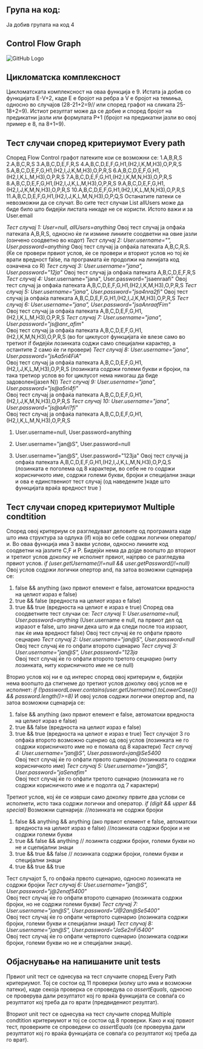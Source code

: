 ## Група на код:

Ја добив групата на код 4

## Control Flow Graph
![GitHub Logo](/images/logo.png)

## Цикломатска комплексност
Цикломатската комплексност на оваа функција е 9. Истата ја добив со функцијата Е-V+2, каде Е е бројот на ребра а V е бројот на темиња, односно во случајов (28-21+2=9// или според графот на сликата 25-18+2=9). Истиот резултат може да се добие и според бројот на предикатни јазли или формулата Р+1 (бројот на предикатни јазли во овој пример е 8, па 8+1=9).

## Тест случаи според критериумот Every path

Според Flow Control графот патеките кои се возможни се:
1.A,B,R,S
2.A,B,C,R,S
3.A,B,C,D,E,F,R,S
4.A,B,C,D,E,F,G,H1,(H2,I,K,M,H3),O,P,R,S
5.A,B,C,D,E,F,G,H1,(H2,I,J,K,M,H3),O,P,R,S
6.A,B,C,D,E,F,G,H1,(H2,I,K,L,M,H3),O,P,R,S
7.A,B,C,D,E,F,G,H1,(H2,I,K,M,N,H3),O,P,R,S
8.A,B,C,D,E,F,G,H1,(H2,I,J,K,L,M,H3),O,P,R,S
9.A,B,C,D,E,F,G,H1,(H2,I,J,K,M,N,H3),O,P,R,S
10.A,B,C,D,E,F,G,H1,(H2,I,K,L,M,N,H3),O,P,R,S
11.A,B,C,D,E,F,G,H1,(H2,I,J,K,L,M,N,H3),O,P,Q,S
Останатите патеки се невозможни да се случат.
Во сите тест случаи List<String> allUsers може да биде било што бидејќи листата никаде не се користи. Истото важи и за User.email

*Тест случај 1: User=null, allUsers=anything*
Овој тест случај ја опфаќа патеката A,B,R,S, односно ќе ги измине линиите соодветни на овие јазли (ознчено соодветно во кодот)
*Тест случај 2: User.username="", User.password=anything*
Овој тест случај ја опфаќа патеката A,B,C,R,S. (Ќе се провери првиот услов, ќе се провери и вториот услов но тој ќе врати вредност false, па програмата ќе продолжи на линијата код означена со R)
*Тест случај 3: User.username="jana", User.password="12ja"*
Овој тест случај ја опфаќа патеката A,B,C,D,E,F,R,S
*Тест случај 4:* User.username="jana", User.password="jsaenraafi"
Овој тест случај ја опфаќа патеката A,B,C,D,E,F,G,H1,(H2,I,K,M,H3),O,P,R,S
*Тест случај 5: User.username="jana", User.password="jsa4nra2fi"*
Овој тест случај ја опфаќа патеката A,B,C,D,E,F,G,H1,(H2,I,J,K,M,H3),O,P,R,S
*Тест случај 6: User.username="jana", User.password="jsaAnraafFim"*  
Овој тест случај ја опфаќа патеката A,B,C,D,E,F,G,H1,(H2,I,K,L,M,H3),O,P,R,S
*Тест случај 7: User.username="jana", User.password="js@anr_afim"*  
Овој тест случај ја опфаќа патеката A,B,C,D,E,F,G,H1,(H2,I,K,M,N,H3),O,P,R,S (во for циклусот функцијата ќе влезе само во третиот if бидејќи лозинката соджи само специјални карактер, а остантите 2 само ќе ги провери)
*Тест случај 8: User.username="jana", User.password="jsAa5ri4FiA"*  
Овој тест случај ја опфаќа патеката A,B,C,D,E,F,G,H1,(H2,I,J,K,L,M,H3),O,P,R,S (лозинката содржи големи букви и бројки, па така третиор услов во for циклусот нема никогаш да биде задоволен(јазел N))
*Тест случај 9: User.username="jana", User.password="js@a5ri4fi"*  
Овој тест случај ја опфаќа патеката A,B,C,D,E,F,G,H1,(H2,I,J,K,M,N,H3),O,P,R,S
*Тест случај 10: User.username="jana", User.password="js@aAri?fi"*  
Овој тест случај ја опфаќа патеката A,B,C,D,E,F,G,H1,(H2,I,K,L,M,N,H3),O,P,R,S
1. User.username=null, User.password=anything

2. User.username="jan@S", User.password=null

3. User.username="jan@S", User.password="123ja"
Овој тест случај ја опфаќа патеката A,B,C,D,E,F,G,H1,(H2,I,J,K,L,M,N,H3),O,P,Q,S (лозинката е поголема од 8 карактери, во себе не го содржи корисничкото име, содржи големи букви, бројки и специјални знаци и ова е единствениот тест случај (од наведените )каде што функцијата враќа вредност true )

## Тест случаи според критериумот Multiple condtition
Според овој критериум се разгледуваат деловите од програмата каде што има структура за одлука (if) која во себе содржи логички оператор/и. Во оваа функција има 3 вакви услови, односно линиите код соодветни на јазлите C,F и P. Бидејќи нема да дојде воопшто до вториот и третиот услов доколку не исполнет првиот, најпрво се разгледува првиот услов. 
*if (user.getUsername()!=null && user.getPassword()!=null)* 
Овој услов содржи логички опертор and, па затоа возможни сценарија се:
1. false && anything (ако првиот елемент е false, автоматски вредноста на целиот израз е false)
2. true && false (вредноста на целиот израз е false)
3. true && true (вредноста на целиот е израз е true)
Според ова соодветните тест случаи се:
*Тест случај 1: User.username=null, User.password=anything*  (User.username e null, па првиот дел од изразот е false, што значи дека што и да следи после тоа изрзаот, пак ќе има вредност false)
Овој тест случај ќе го опфати првото сецнарио
*Тест случај 2: User.username="jan@S", User.password=null*  
Овој тест случај ќе го опфати второто сценарио 
*Тест случај 3: User.username="jan@S", User.password="123ja*  
Овој тест случај ќе го опфати второто третото сецнарио (ниту лозинката, ниту корисничкото име не се null)

Вторио услов кој ни е од интерес според овој критериум е, бидејќи нема воопшто да стигнеме до третиот услов доколку овој услов не е исполнет:
*if (!passwordLower.contains(user.getUsername().toLowerCase()) && password.length()>=8)*
И овој услов содржи логички опертор and, па затоа возможни сценарија се:
1. false && anything (ако првиот елемент е false, автоматски вредноста на целиот израз е false)
2. true && false (вредноста на целиот израз е false)
3. true && true (вредноста на целиот е израз е true)
Тест случајот 3 го опфаќа второто возможно сценрио од овој услов (лозинката не го содржи корисничкото име но е помала од 8 карактери)
*Тест случај 4: User.username="jan@S", User.password=jan@Se5400*  
Овој тест случај ќе го опфати првото сценарио (лозинката го содржи корисничкото име)
*Тест случај 5:  User.username="jan@S", User.password="jaSenafim"*  
Овој тест случај ќе го опфати третото сценарио (лозинката не го содржи корисничкото име и е подолга од 7 карактери)

Третиот услов, кој ќе се изврши само доколку првите два услови се исполнети, исто така содржи логички and оператор.
*if (digit && upper && special)*
Возможни сценарија:
//лозинката не содржи бројки
1. false && anything && anything (ако првиот елемент е false, автоматски вредноста на целиот израз е false)
//лозинката содржи бројки и не содржи големи букви
2. true && false && anything 
// лозинкта содржи бројки, големи букви но не и сцепијални знаци
3. true && true && false 
// лозинката содржи бројки, големи букви и специјални знаци
4. true && true && true

Тест случајот 5, го опфаќа првото сценарио, односно лозинката не содржи бројки
*Тест случај 6: User.username="jan@S", User.password="j@2enaf5400"*  
Овој тест случај ќе го опфати второто сценарио (лозинката содржи бројки, но не содржи големи букви)
*Тест случај 7: User.username="jan@S", User.password="J@2an@Se5400"*  
Овој тест случај ќе го опфати четвртото сценарио (лозинката содржи бројки, големи букви и специјални знаци)
*Тест случај 8: User.username="jan@S", User.password="JaSe2nFi5400"*  
Овој тест случај ќе го опфати четвртото сценарио (лозинката содржи бројки, големи букви но не и специјални знаци).

## Објаснување на напишаните unit tests

Првиот unit тест се однесува на тест случаите според Every Path критериумот. Тој се состои од 11 проверки (колку што има и возможни патеки), каде секоја проверка се спроведува со *assertEquals*, односно се проверува дали резултатот кој го враќа функцијата се совпаѓа со резултатот кој треба да го врати (предвидениот резултат).

Вториот unit тест се однесува на тест случаите според  Multiple condtition критериумот и тој се состои од 8 проверки. Како и кај првиот тест, проверките се спроведени со *assertEquals* (се проверува дали резултатот кој го враќа функцијата се совпаѓа со резултатот кој треба да го врат).









